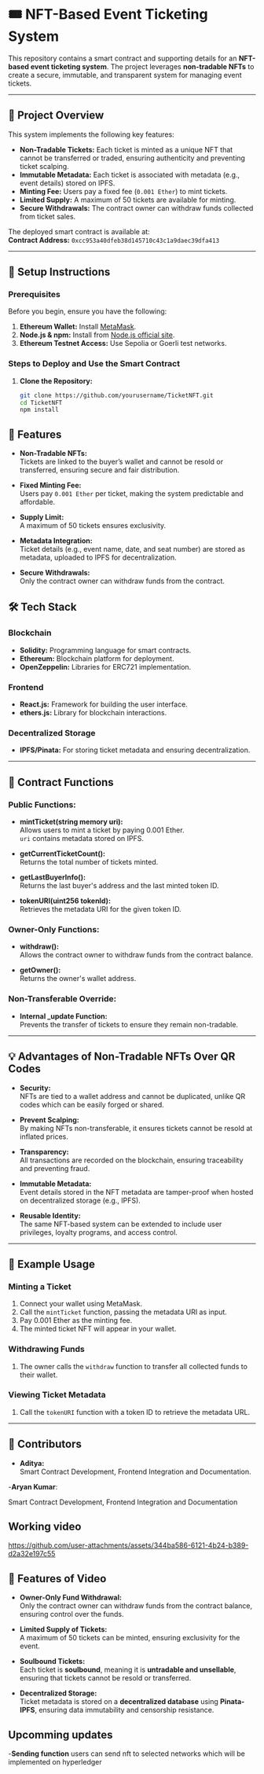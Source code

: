 # 🎟️ NFT-Based Event Ticketing System

This repository contains a smart contract and supporting details for an **NFT-based event ticketing system**. The project leverages **non-tradable NFTs** to create a secure, immutable, and transparent system for managing event tickets.

---

## 📝 Project Overview

This system implements the following key features:
- **Non-Tradable Tickets:** Each ticket is minted as a unique NFT that cannot be transferred or traded, ensuring authenticity and preventing ticket scalping.
- **Immutable Metadata:** Each ticket is associated with metadata (e.g., event details) stored on IPFS.
- **Minting Fee:** Users pay a fixed fee (`0.001 Ether`) to mint tickets.
- **Limited Supply:** A maximum of 50 tickets are available for minting.
- **Secure Withdrawals:** The contract owner can withdraw funds collected from ticket sales.

The deployed smart contract is available at:  
**Contract Address:** `0xcc953a40dfeb38d145710c43c1a9daec39dfa413`

---

## 🚀 Setup Instructions

### Prerequisites
Before you begin, ensure you have the following:
1. **Ethereum Wallet:** Install [MetaMask](https://metamask.io/).
2. **Node.js & npm:** Install from [Node.js official site](https://nodejs.org/).
3. **Ethereum Testnet Access:** Use Sepolia or Goerli test networks.

### Steps to Deploy and Use the Smart Contract

1. **Clone the Repository:**
   ```bash
   git clone https://github.com/yourusername/TicketNFT.git
   cd TicketNFT
   npm install

## 🌟 Features

- **Non-Tradable NFTs:**  
  Tickets are linked to the buyer’s wallet and cannot be resold or transferred, ensuring secure and fair distribution.

- **Fixed Minting Fee:**  
  Users pay `0.001 Ether` per ticket, making the system predictable and affordable.

- **Supply Limit:**  
  A maximum of 50 tickets ensures exclusivity.

- **Metadata Integration:**  
  Ticket details (e.g., event name, date, and seat number) are stored as metadata, uploaded to IPFS for decentralization.

- **Secure Withdrawals:**  
  Only the contract owner can withdraw funds from the contract.

## 🛠️ Tech Stack

### Blockchain
- **Solidity:** Programming language for smart contracts.
- **Ethereum:** Blockchain platform for deployment.
- **OpenZeppelin:** Libraries for ERC721 implementation.

### Frontend 
- **React.js:** Framework for building the user interface.
- **ethers.js:** Library for blockchain interactions.

### Decentralized Storage
- **IPFS/Pinata:** For storing ticket metadata and ensuring decentralization.

---

## 🔧 Contract Functions

### Public Functions:
- **mintTicket(string memory uri):**  
  Allows users to mint a ticket by paying 0.001 Ether.  
  `uri` contains metadata stored on IPFS.

- **getCurrentTicketCount():**  
  Returns the total number of tickets minted.

- **getLastBuyerInfo():**  
  Returns the last buyer's address and the last minted token ID.

- **tokenURI(uint256 tokenId):**  
  Retrieves the metadata URI for the given token ID.

### Owner-Only Functions:
- **withdraw():**  
  Allows the contract owner to withdraw funds from the contract balance.

- **getOwner():**  
  Returns the owner's wallet address.

### Non-Transferable Override:
- **Internal _update Function:**  
  Prevents the transfer of tickets to ensure they remain non-tradable.

---

## 💡 Advantages of Non-Tradable NFTs Over QR Codes

- **Security:**  
  NFTs are tied to a wallet address and cannot be duplicated, unlike QR codes which can be easily forged or shared.

- **Prevent Scalping:**  
  By making NFTs non-transferable, it ensures tickets cannot be resold at inflated prices.

- **Transparency:**  
  All transactions are recorded on the blockchain, ensuring traceability and preventing fraud.

- **Immutable Metadata:**  
  Event details stored in the NFT metadata are tamper-proof when hosted on decentralized storage (e.g., IPFS).

- **Reusable Identity:**  
  The same NFT-based system can be extended to include user privileges, loyalty programs, and access control.

---

## 📄 Example Usage

### Minting a Ticket
1. Connect your wallet using MetaMask.
2. Call the `mintTicket` function, passing the metadata URI as input.
3. Pay 0.001 Ether as the minting fee.
4. The minted ticket NFT will appear in your wallet.

### Withdrawing Funds
1. The owner calls the `withdraw` function to transfer all collected funds to their wallet.

### Viewing Ticket Metadata
1. Call the `tokenURI` function with a token ID to retrieve the metadata URL.

---

## 🤝 Contributors

- **Aditya:**  
  Smart Contract Development, Frontend Integration and Documentation.

-**Aryan Kumar**:

  Smart Contract Development, Frontend Integration and Documentation


  ## Working video


https://github.com/user-attachments/assets/344ba586-6121-4b24-b389-d2a32e197c55

## 🌟 Features of Video

- **Owner-Only Fund Withdrawal:**  
  Only the contract owner can withdraw funds from the contract balance, ensuring control over the funds.

- **Limited Supply of Tickets:**  
  A maximum of 50 tickets can be minted, ensuring exclusivity for the event.

- **Soulbound Tickets:**  
  Each ticket is **soulbound**, meaning it is **untradable and unsellable**, ensuring that tickets cannot be resold or transferred.

- **Decentralized Storage:**  
  Ticket metadata is stored on a **decentralized database** using **Pinata-IPFS**, ensuring data immutability and censorship resistance.

## Upcomming updates 

-**Sending function**
users can send nft to selected networks which will be implemented on hyperledger


